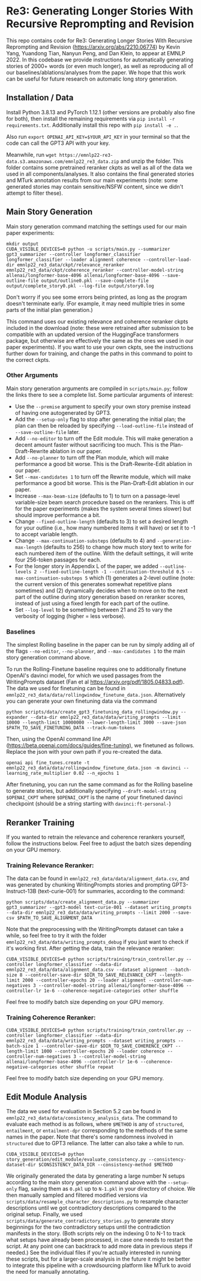 # Re3: Generating Longer Stories With Recursive Reprompting and Revision

This repo contains code for Re3: Generating Longer Stories With Recursive Reprompting and Revision (https://arxiv.org/abs/2210.06774) by Kevin Yang, Yuandong Tian, Nanyun Peng, and Dan Klein, to appear at EMNLP 2022. In this codebase we provide instructions for automatically generating stories of 2000+ words (or even much longer), as well as reproducing all of our baselines/ablations/analyses from the paper. We hope that this work can be useful for future research on automatic long story generation. 

## Installation / Data

Install Python 3.8.13 and PyTorch 1.12.1 (other versions are probably also fine for both), then install the remaining requirements via `pip install -r requirements.txt`. Additionally install this repo with `pip install -e .`.

Also run `export OPENAI_API_KEY=$YOUR_API_KEY` in your terminal so that the code can call the GPT3 API with your key. 

Meanwhile, run `wget https://emnlp22-re3-data.s3.amazonaws.com/emnlp22_re3_data.zip` and unzip the folder. This folder contains some pretrained reranker ckpts as well as all of the data we used in all components/analyses. It also contains the final generated stories and MTurk annotation results from our main experiments (note: some generated stories may contain sensitive/NSFW content, since we didn't attempt to filter these).

## Main Story Generation

Main story generation command matching the settings used for our main paper experiments:
```
mkdir output
CUDA_VISIBLE_DEVICES=0 python -u scripts/main.py --summarizer gpt3_summarizer --controller longformer_classifier longformer_classifier --loader alignment coherence --controller-load-dir emnlp22_re3_data/ckpt/relevance_reranker emnlp22_re3_data/ckpt/coherence_reranker --controller-model-string allenai/longformer-base-4096 allenai/longformer-base-4096 --save-outline-file output/outline0.pkl --save-complete-file output/complete_story0.pkl --log-file output/story0.log
```

Don't worry if you see some errors being printed, as long as the program doesn't terminate early. (For example, it may need multiple tries in some parts of the initial plan generation.)

This command uses our existing relevance and coherence reranker ckpts included in the download (note: these were retrained after submission to be compatible with an updated version of the HuggingFace transformers package, but otherwise are effectively the same as the ones we used in our paper experiments). If you want to use your own ckpts, see the instructions further down for training, and change the paths in this command to point to the correct ckpts. 

### Other Arguments

Main story generation arguments are compiled in `scripts/main.py`; follow the links there to see a complete list. Some particular arguments of interest:

* Use the `--premise` argument to specify your own story premise instead of having one autogenerated by GPT3. 
* Add the `--setup-only` flag to stop after generating the initial plan; the plan can then be reloaded by specifying `--load-outline-file` instead of `--save-outline-file` later.
* Add `--no-editor` to turn off the Edit module. This will make generation a decent amount faster without sacrificing too much. This is the Plan-Draft-Rewrite ablation in our paper.
* Add `--no-planner` to turn off the Plan module, which will make performance a good bit worse. This is the Draft-Rewrite-Edit ablation in our paper.
* Set `--max-candidates 1` to turn off the Rewrite module, which will make performance a good bit worse. This is the Plan-Draft-Edit ablation in our paper. 
* Increase `--max-beam-size` (defaults to 1) to turn on a passage-level variable-size beam search procedure based on the rerankers. This is off for the paper experiments (makes the system several times slower) but should improve performance a bit. 
* Change `--fixed-outline-length` (defaults to 3) to set a desired length for your outline (i.e., how many numbered items it will have) or set it to -1 to accept variable length.
* Change `--max-continuation-substeps` (defaults to 4) and `--generation-max-length` (defaults to 256) to change how much story text to write for each numbered item of the outline. With the default settings, it will write four 256-token passages for each.
* For the longer story in Appendix L of the paper, we added `--outline-levels 2 --fixed-outline-length -1 --continuation-threshold 0.5 --max-continuation-substeps 5` which (1) generates a 2-level outline (note: the current version of this generates somewhat repetitive plans sometimes) and (2) dynamically decides when to move on to the next part of the outline during story generation based on reranker scores, instead of just using a fixed length for each part of the outline. 
* Set `--log-level` to be something between 21 and 25 to vary the verbosity of logging (higher = less verbose). 

### Baselines

The simplest Rolling baseline in the paper can be run by simply adding all of the flags `--no-editor`, `--no-planner`, and `--max-candidates 1` to the main story generation command above. 

To run the Rolling-Finetune baseline requires one to additionally finetune OpenAI's davinci model, for which we used passages from the WritingPrompts dataset (Fan et al https://arxiv.org/pdf/1805.04833.pdf). The data we used for finetuning can be found in `emnlp22_re3_data/data/rollingwindow_finetune_data.json`. Alternatively you can generate your own finetuning data via the command

```
python scripts/data/create_gpt3_finetuning_data_rollingwindow.py --expander --data-dir emnlp22_re3_data/data/writing_prompts --limit 10000 --length-limit 10000000 --lower-length-limit 3000 --save-json $PATH_TO_SAVE_FINETUNING_DATA --track-num-tokens
```

Then, using the OpenAI command line API (https://beta.openai.com/docs/guides/fine-tuning), we finetuned as follows. Replace the json with your own path if you re-created the data. 

```
openai api fine_tunes.create -t emnlp22_re3_data/data/rollingwindow_finetune_data.json -m davinci --learning_rate_multiplier 0.02 --n_epochs 1
```

After finetuning, you can run the same command as for the Rolling baseline to generate stories, but additionally specifying `--draft-model-string $OPENAI_CKPT` where `$OPENAI_CKPT` is the name of your finetuned davinci checkpoint (should be a string starting with `davinci:ft-personal-`)

## Reranker Training

If you wanted to retrain the relevance and coherence rerankers yourself, follow the instructions below. Feel free to adjust the batch sizes depending on your GPU memory. 

### Training Relevance Reranker:

The data can be found in `emnlp22_re3_data/data/alignment_data.csv`, and was generated by chunking WritingPrompts stories and prompting GPT3-Instruct-13B (text-curie-001) for summaries, according to the command:

```
python scripts/data/create_alignment_data.py --summarizer gpt3_summarizer --gpt3-model text-curie-001 --dataset writing_prompts --data-dir emnlp22_re3_data/data/writing_prompts --limit 2000 --save-csv $PATH_TO_SAVE_ALIGNMENT_DATA
```

Note that the preprocessing with the WritingPrompts dataset can take a while, so feel free to try it with the folder `emnlp22_re3_data/data/writing_prompts_debug` if you just want to check if it's working first.
After getting the data, train the relevance reranker:

```
CUDA_VISIBLE_DEVICES=0 python scripts/training/train_controller.py --controller longformer_classifier --data-dir emnlp22_re3_data/data/alignment_data.csv --dataset alignment --batch-size 8 --controller-save-dir $DIR_TO_SAVE_RELEVANCE_CKPT --length-limit 2000 --controller-epochs 20 --loader alignment --controller-num-negatives 3 --controller-model-string allenai/longformer-base-4096 --controller-lr 1e-6 --coherence-negative-categories other shuffle
```

Feel free to modify batch size depending on your GPU memory. 

### Training Coherence Reranker:

```
CUDA_VISIBLE_DEVICES=0 python scripts/training/train_controller.py --controller longformer_classifier --data-dir emnlp22_re3_data/data/writing_prompts --dataset writing_prompts --batch-size 1 --controller-save-dir $DIR_TO_SAVE_COHERENCE_CKPT --length-limit 1000 --controller-epochs 20 --loader coherence --controller-num-negatives 3 --controller-model-string allenai/longformer-base-4096 --controller-lr 1e-6 --coherence-negative-categories other shuffle repeat
```

Feel free to modify batch size depending on your GPU memory. 

## Edit Module Analysis

The data we used for evaluation in Section 5.2 can be found in `emnlp22_re3_data/data/consistency_analysis_data`. The command to evaluate each method is as follows, where `$METHOD` is any of `structured`, `entailment`, or `entailment-dpr` corresponding to the methods of the same names in the paper. Note that there's some randomness involved in `structured` due to GPT3 reliance. The latter can also take a while to run. 

```
CUDA_VISIBLE_DEVICES=0 python story_generation/edit_module/evaluate_consistency.py --consistency-dataset-dir $CONSISTENCY_DATA_DIR --consistency-method $METHOD
```

We originally generated the data by generating a large number N setups according to the main story generation command above with the `--setup-only` flag, saving them as `0.pkl` up to `N-1.pkl` in your directory of choice. We then manually sampled and filtered modified versions via `scripts/data/resample_character_descriptions.py` to resample character descriptions until we got contradictory descriptions compared to the original setup. Finally, we used `scripts/data/generate_contradictory_stories.py` to generate story beginnings for the two contradictory setups until the contradiction manifests in the story. (Both scripts rely on the indexing 0 to N-1 to track what setups have already been processed, in case one needs to restart the script. At any point one can backtrack to add more data in previous steps if needed.) See the individual files if you're actually interested in running these scripts, but for a larger-scale analysis in the future it might be better to integrate this pipeline with a crowdsourcing platform like MTurk to avoid the need for manually annotating. 